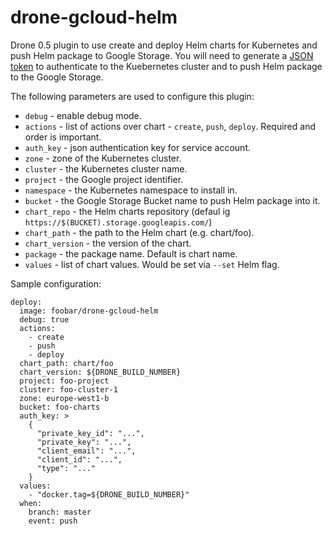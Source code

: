 # drone-gcloud-helm

Drone 0.5 plugin to use create and deploy Helm charts for Kubernetes and push Helm package to Google Storage. You will need to generate a [JSON token](https://developers.google.com/console/help/new/#serviceaccounts) to authenticate to the Kuebernetes cluster and to push Helm package to the Google Storage.

The following parameters are used to configure this plugin:

* `debug` - enable debug mode.
* `actions` - list of actions over chart - `create`, `push`, `deploy`. Required and order is important.
* `auth_key` - json authentication key for service account.
* `zone` - zone of the Kubernetes cluster.
* `cluster` - the Kubernetes cluster name.
* `project` - the Google project identifier.
* `namespace` - the Kubernetes namespace to install in.
* `bucket` - the Google Storage Bucket name to push Helm package into it.
* `chart_repo` - the Helm charts repository (defaul ig `https://$(BUCKET).storage.googleapis.com/`)
* `chart_path` - the path to the Helm chart (e.g. chart/foo).
* `chart_version` - the version of the chart.
* `package` - the package name. Default is chart name.
* `values` - list of chart values. Would be set via `--set` Helm flag.

Sample configuration:

```
deploy:
  image: foobar/drone-gcloud-helm
  debug: true
  actions:
    - create
    - push
    - deploy
  chart_path: chart/foo
  chart_version: ${DRONE_BUILD_NUMBER}
  project: foo-project
  cluster: foo-cluster-1
  zone: europe-west1-b
  bucket: foo-charts
  auth_key: >
    {
      "private_key_id": "...",
      "private_key": "...",
      "client_email": "...",
      "client_id": "...",
      "type": "..."
    }
  values:
    - "docker.tag=${DRONE_BUILD_NUMBER}"
  when:
    branch: master
    event: push
```
